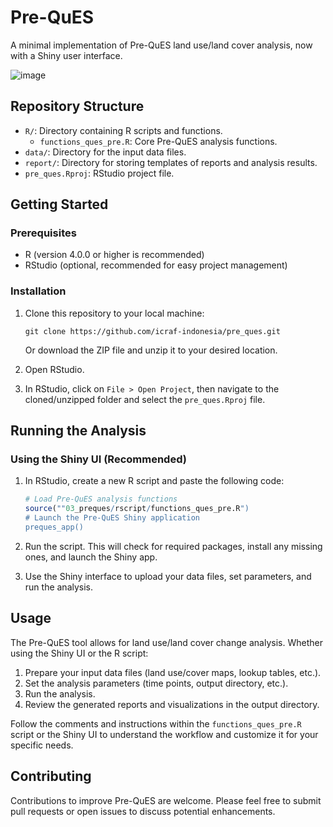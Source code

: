 # Pre-QuES

A minimal implementation of Pre-QuES land use/land cover analysis, now with a Shiny user interface.

![image](https://github.com/user-attachments/assets/9e3777ca-7baf-4f26-9c30-bb589f982425)


## Repository Structure

- `R/`: Directory containing R scripts and functions.
  - `functions_ques_pre.R`: Core Pre-QuES analysis functions.
- `data/`: Directory for the input data files.
- `report/`: Directory for storing templates of reports and analysis results.
- `pre_ques.Rproj`: RStudio project file.

## Getting Started

### Prerequisites

- R (version 4.0.0 or higher is recommended)
- RStudio (optional, recommended for easy project management)

### Installation

1. Clone this repository to your local machine:
   ```
   git clone https://github.com/icraf-indonesia/pre_ques.git
   ```
   Or download the ZIP file and unzip it to your desired location.

2. Open RStudio.

3. In RStudio, click on `File > Open Project`, then navigate to the cloned/unzipped folder and select the `pre_ques.Rproj` file.

## Running the Analysis

### Using the Shiny UI (Recommended)

1. In RStudio, create a new R script and paste the following code:

   ```r
   # Load Pre-QuES analysis functions
   source(""03_preques/rscript/functions_ques_pre.R")          
   # Launch the Pre-QuES Shiny application
   preques_app()
   ```

2. Run the script. This will check for required packages, install any missing ones, and launch the Shiny app.

3. Use the Shiny interface to upload your data files, set parameters, and run the analysis.

## Usage

The Pre-QuES tool allows for land use/land cover change analysis. Whether using the Shiny UI or the R script:

1. Prepare your input data files (land use/cover maps, lookup tables, etc.).
2. Set the analysis parameters (time points, output directory, etc.).
3. Run the analysis.
4. Review the generated reports and visualizations in the output directory.

Follow the comments and instructions within the `functions_ques_pre.R` script or the Shiny UI to understand the workflow and customize it for your specific needs.

## Contributing

Contributions to improve Pre-QuES are welcome. Please feel free to submit pull requests or open issues to discuss potential enhancements.
